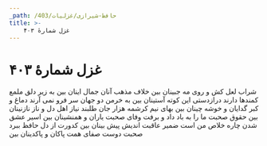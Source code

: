 ```yaml
---
_path: /حافظ-شیرازی/غزلیات/403
title: >-
    غزل شمارهٔ ۴۰۳
---
```

# غزل شمارهٔ ۴۰۳

شراب لعل کش و روی مه جبینان بین
خلاف مذهب آنان جمال اینان بین
به زیر دلق ملمع کمندها دارند
درازدستی این کوته آستینان بین
به خرمن دو جهان سر فرو نمی آرند
دماغ و کبر گدایان و خوشه چینان بین
بهای نیم کرشمه هزار جان طلبند
نیاز اهل دل و ناز نازنینان بین
حقوق صحبت ما را به باد داد و برفت
وفای صحبت یاران و همنشینان بین
اسیر عشق شدن چاره خلاص من است
ضمیر عاقبت اندیش پیش بینان بین
کدورت از دل حافظ ببرد صحبت دوست
صفای همت پاکان و پاکدینان بین
